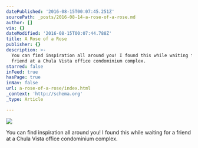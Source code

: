 ```yaml
---
datePublished: '2016-08-15T00:07:45.251Z'
sourcePath: _posts/2016-08-14-a-rose-of-a-rose.md
author: []
via: {}
dateModified: '2016-08-15T00:07:44.788Z'
title: A Rose of a Rose
publisher: {}
description: >-
  You can find inspiration all around you! I found this while waiting for a
  friend at a Chula Vista office condominium complex.
starred: false
inFeed: true
hasPage: true
inNav: false
url: a-rose-of-a-rose/index.html
_context: 'http://schema.org'
_type: Article

---
```

![](https://the-grid-user-content.s3-us-west-2.amazonaws.com/4873cd3a-a759-4bfd-914c-ef4319839a32.jpg)

You can find inspiration all around you! I found this while waiting for a friend at a Chula Vista office condominium complex.